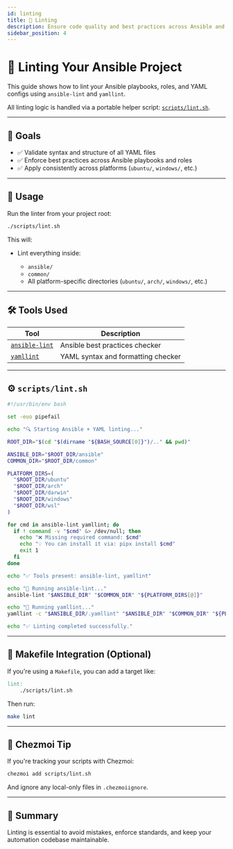 ```yaml
---
id: linting
title: 🧽 Linting
description: Ensure code quality and best practices across Ansible and YAML
sidebar_position: 4
---
```


# 🧽 Linting Your Ansible Project

This guide shows how to lint your Ansible playbooks, roles, and YAML configs using `ansible-lint` and `yamllint`.

All linting logic is handled via a portable helper script: [`scripts/lint.sh`](../scripts/lint.sh).

---

## 🎯 Goals

- ✅ Validate syntax and structure of all YAML files
- ✅ Enforce best practices across Ansible playbooks and roles
- ✅ Apply consistently across platforms (`ubuntu/`, `windows/`, etc.)

---

## 🧪 Usage

Run the linter from your project root:

```bash
./scripts/lint.sh
````

This will:

* Lint everything inside:

  * `ansible/`
  * `common/`
  * All platform-specific directories (`ubuntu/`, `arch/`, `windows/`, etc.)

---

## 🛠 Tools Used

| Tool                                                   | Description                        |
| ------------------------------------------------------ | ---------------------------------- |
| [`ansible-lint`](https://ansible-lint.readthedocs.io/) | Ansible best practices checker     |
| [`yamllint`](https://yamllint.readthedocs.io/)         | YAML syntax and formatting checker |

---

## ⚙️ `scripts/lint.sh`

```bash title="scripts/lint.sh"
#!/usr/bin/env bash

set -euo pipefail

echo "🔍 Starting Ansible + YAML linting..."

ROOT_DIR="$(cd "$(dirname "${BASH_SOURCE[0]}")/.." && pwd)"

ANSIBLE_DIR="$ROOT_DIR/ansible"
COMMON_DIR="$ROOT_DIR/common"

PLATFORM_DIRS=(
  "$ROOT_DIR/ubuntu"
  "$ROOT_DIR/arch"
  "$ROOT_DIR/darwin"
  "$ROOT_DIR/windows"
  "$ROOT_DIR/wsl"
)

for cmd in ansible-lint yamllint; do
  if ! command -v "$cmd" &> /dev/null; then
    echo "❌ Missing required command: $cmd"
    echo "💡 You can install it via: pipx install $cmd"
    exit 1
  fi
done

echo "✅ Tools present: ansible-lint, yamllint"

echo "🔧 Running ansible-lint..."
ansible-lint "$ANSIBLE_DIR" "$COMMON_DIR" "${PLATFORM_DIRS[@]}"

echo "🔧 Running yamllint..."
yamllint -c "$ANSIBLE_DIR/.yamllint" "$ANSIBLE_DIR" "$COMMON_DIR" "${PLATFORM_DIRS[@]}"

echo "✅ Linting completed successfully."
```

---

## 🧰 Makefile Integration (Optional)

If you're using a `Makefile`, you can add a target like:

```makefile
lint:
	./scripts/lint.sh
```

Then run:

```bash
make lint
```

---

## 📁 Chezmoi Tip

If you're tracking your scripts with Chezmoi:

```bash
chezmoi add scripts/lint.sh
```

And ignore any local-only files in `.chezmoiignore`.

---

## 📌 Summary

Linting is essential to avoid mistakes, enforce standards, and keep your automation codebase maintainable.

